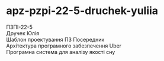 # apz-pzpi-22-5-druchek-yuliia  
ПЗПІ-22-5  
Дручек Юлія  
Шаблон проектування ПЗ Посередник  
Архітектура програмного забезпечення Uber  
Програмна система для аналізу якості сну  
